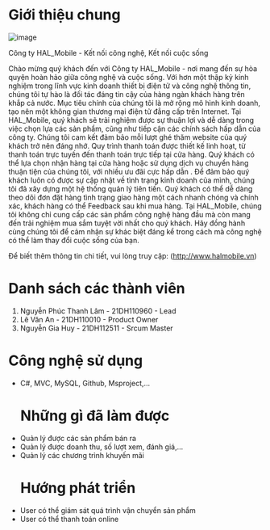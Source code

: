   # Giới thiệu chung
![image](https://github.com/LamSiras/HAL-Mobile/assets/144895092/0a34a95e-5631-4c54-ac4e-1055cb5dde42)

Công ty HAL_Mobile - Kết nối công nghệ, Kết nối cuộc sống

  Chào mừng quý khách đến với Công ty HAL_Mobile - nơi mang đến sự hòa quyện hoàn hảo giữa công nghệ và cuộc sống. Với hơn một thập kỷ kinh nghiệm trong lĩnh vực kinh doanh thiết bị điện tử và công nghệ thông tin, chúng tôi tự hào là đối tác đáng tin cậy của hàng ngàn khách hàng trên khắp cả nước.
Mục tiêu chính của chúng tôi là mở rộng mô hình kinh doanh, tạo nên một không gian thương mại điện tử đẳng cấp trên Internet. Tại HAL_Mobile, quý khách sẽ trải nghiệm được sự thuận lợi và dễ dàng trong việc chọn lựa các sản phẩm, cũng như tiếp cận các chính sách hấp dẫn của công ty.
Chúng tôi cam kết đảm bảo mỗi lượt ghé thăm website của quý khách trở nên đáng nhớ. Quy trình thanh toán được thiết kế linh hoạt, từ thanh toán trực tuyến đến thanh toán trực tiếp tại cửa hàng. Quý khách có thể lựa chọn nhận hàng tại cửa hàng hoặc sử dụng dịch vụ chuyển hàng thuận tiện của chúng tôi, với nhiều ưu đãi cực hấp dẫn .
  Để đảm bảo quý khách luôn có được sự cập nhật về tình trạng kinh doanh của mình, chúng tôi đã xây dựng một hệ thống quản lý tiên tiến. Quý khách có thể dễ dàng theo dõi đơn đặt hàng tình trạng giao hàng một cách nhanh chóng và chính xác, khách hàng có thể Feedback sau khi mua hàng.
  Tại HAL_Mobile, chúng tôi không chỉ cung cấp các sản phẩm công nghệ hàng đầu mà còn mang đến trải nghiệm mua sắm tuyệt vời nhất cho quý khách. Hãy đồng hành cùng chúng tôi để cảm nhận sự khác biệt đáng kể trong cách mà công nghệ có thể làm thay đổi cuộc sống của bạn.
  
Để biết thêm thông tin chi tiết, vui lòng truy cập: (http://www.halmobile.vn)

  # Danh sách các thành viên
1. Nguyễn Phúc Thanh Lâm - 21DH110960 - Lead 
2. Lê Văn An - 21DH110010 - Product Owner
3. Nguyễn Gia Huy - 21DH112511 - Srcum Master
  # Công nghệ sử dụng
- C#, MVC, MySQL, Github, Msproject,...
  # Những gì đã làm được
- Quản lý được các sản phẩm bán ra
- Quản lý được doanh thu, số lượt xem, đánh giá,...
- Quản lý các chương trình khuyến mãi
  # Hướng phát triển
- User có thể giám sát quá trình vận chuyển sản phẩm
- User có thể thanh toán online





